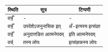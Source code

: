 | स्थिति | सूत्र | टिप्पणी |
| ----- | ------- | ------ |
| वर्चँ॒ | - | - |
| वर्चँ॒ | उपदेशेऽजनुनासिक इत् | अँ-इत्यस्य इत्संज्ञा |
| वर्चँ॒ | अनुदात्तङित आत्मनेपदम् | इति आत्मनेपदम् |
| वर्च् | तस्य लोपः | इत्संज्ञकस्य लोपः |
